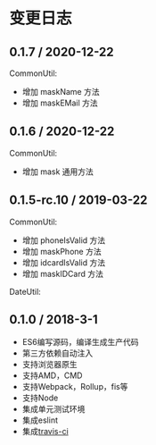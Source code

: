 # 变更日志

## 0.1.7 / 2020-12-22

CommonUtil:

- 增加 maskName 方法
- 增加 maskEMail 方法

## 0.1.6 / 2020-12-22

CommonUtil:

- 增加 mask 通用方法

## 0.1.5-rc.10 / 2019-03-22

CommonUtil:

- 增加 phoneIsValid 方法
- 增加 maskPhone 方法
- 增加 idcardIsValid 方法
- 增加 maskIDCard 方法

DateUtil:



## 0.1.0 / 2018-3-1

- ES6编写源码，编译生成生产代码
- 第三方依赖自动注入
- 支持浏览器原生
- 支持AMD，CMD
- 支持Webpack，Rollup，fis等
- 支持Node
- 集成单元测试环境
- 集成eslint
- 集成[travis-ci](https://www.travis-ci.org/)
